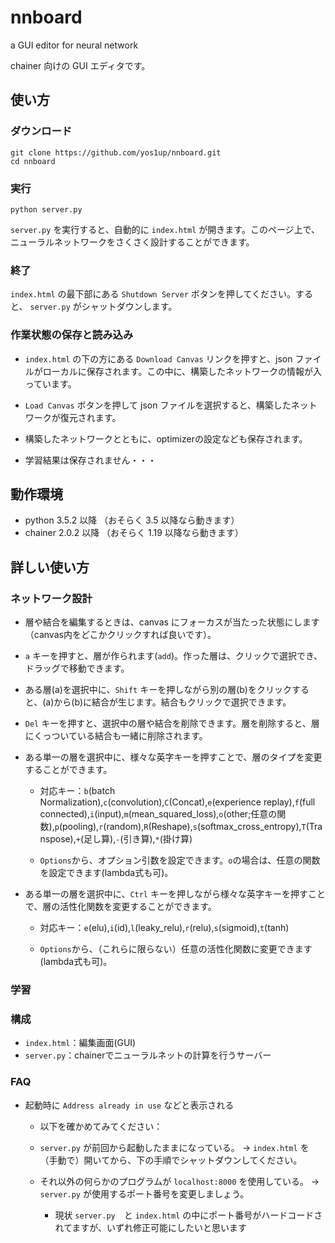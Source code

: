 # nnboard
a GUI editor for neural network

chainer 向けの GUI エディタです。

## 使い方
### ダウンロード
```
git clone https://github.com/yos1up/nnboard.git
cd nnboard
```

### 実行
```
python server.py
```
`server.py` を実行すると、自動的に `index.html` が開きます。このページ上で、ニューラルネットワークをさくさく設計することができます。

### 終了
`index.html` の最下部にある `Shutdown Server` ボタンを押してください。すると、 `server.py` がシャットダウンします。

### 作業状態の保存と読み込み

- `index.html` の下の方にある `Download Canvas` リンクを押すと、json ファイルがローカルに保存されます。この中に、構築したネットワークの情報が入っています。

- `Load Canvas` ボタンを押して json ファイルを選択すると、構築したネットワークが復元されます。

- 構築したネットワークとともに、optimizerの設定なども保存されます。

- 学習結果は保存されません・・・


<!-- `server.py` automatically opens `index.html`; in this page you can edit neural networks on GUI.
Press `Shutdown Server` button in the page to shutdown `server.py`. Otherwise `server.py` continues running. -->

## 動作環境
- python 3.5.2 以降 （おそらく 3.5 以降なら動きます）
- chainer 2.0.2 以降 （おそらく 1.19 以降なら動きます）


## 詳しい使い方
### ネットワーク設計

- 層や結合を編集するときは、canvas にフォーカスが当たった状態にします（canvas内をどこかクリックすれば良いです）。

- `a` キーを押すと、層が作られます(`add`)。作った層は、クリックで選択でき、ドラッグで移動できます。

- ある層(a)を選択中に、`Shift` キーを押しながら別の層(b)をクリックすると、(a)から(b)に結合が生じます。結合もクリックで選択できます。

- `Del` キーを押すと、選択中の層や結合を削除できます。層を削除すると、層にくっついている結合も一緒に削除されます。

- ある単一の層を選択中に、様々な英字キーを押すことで、層のタイプを変更することができます。

    - 対応キー：`b`(batch Normalization),`c`(convolution),`C`(Concat),`e`(experience replay),`f`(full connected),`i`(input),`m`(mean_squared_loss),`o`(other;任意の関数),`p`(pooling),`r`(random),`R`(Reshape),`s`(softmax_cross_entropy),`T`(Transpose),`+`(足し算),`-`(引き算),`*`(掛け算)

    - `Options`から、オプション引数を設定できます。`o`の場合は、任意の関数を設定できます(lambda式も可)。

- ある単一の層を選択中に、`Ctrl` キーを押しながら様々な英字キーを押すことで、層の活性化関数を変更することができます。

    - 対応キー：`e`(elu),`i`(id),`l`(leaky_relu),`r`(relu),`s`(sigmoid),`t`(tanh)

    - `Options`から、（これらに限らない）任意の活性化関数に変更できます(lambda式も可)。


### 学習


### 構成
- `index.html`：編集画面(GUI)
- `server.py`：chainerでニューラルネットの計算を行うサーバー

### FAQ

- 起動時に `Address already in use` などと表示される

    - 以下を確かめてみてください：

    - `server.py` が前回から起動したままになっている。 → `index.html` を（手動で）開いてから、下の手順でシャットダウンしてください。

    - それ以外の何らかのプログラムが `localhost:8000` を使用している。 → `server.py` が使用するポート番号を変更しましょう。

        - 現状 `server.py`　と `index.html` の中にポート番号がハードコードされてますが、いずれ修正可能にしたいと思います
